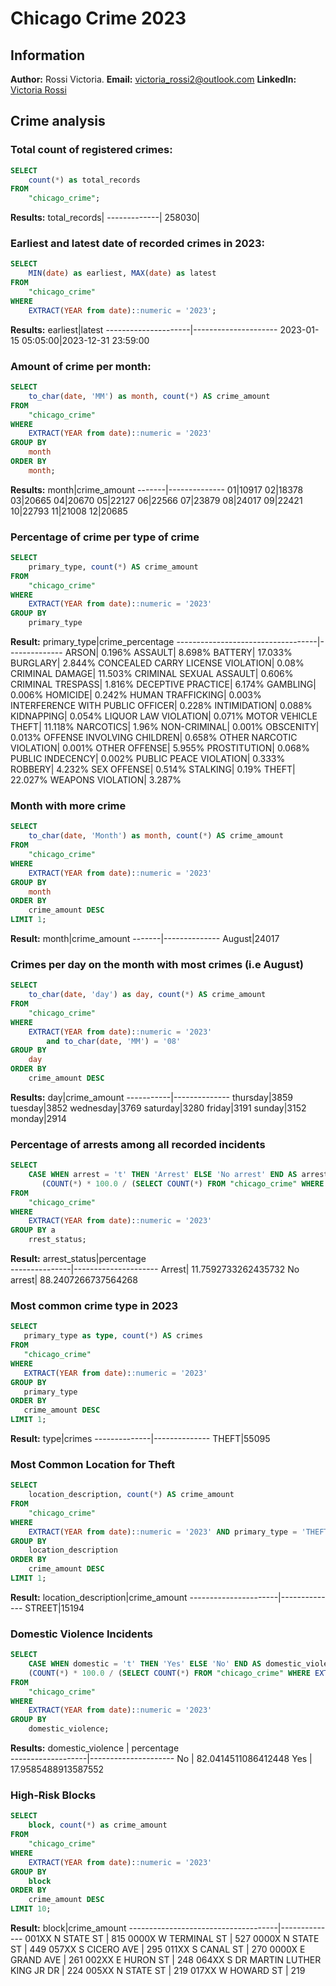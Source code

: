 # Chicago Crime 2023
## Information
**Author:** Rossi Victoria. 
**Email:** victoria_rossi2@outlook.com
**LinkedIn:** [Victoria Rossi](https://www.linkedin.com/in/victoria-rossi-44690215a/)

## Crime analysis
### Total count of registered crimes:
````sql
SELECT 
    count(*) as total_records
FROM 
    "chicago_crime";
````

**Results:**
total_records|
-------------|
258030|

### Earliest and latest date of recorded crimes in 2023:
````sql
SELECT 
    MIN(date) as earliest, MAX(date) as latest
FROM 
    "chicago_crime"
WHERE 
    EXTRACT(YEAR from date)::numeric = '2023';
````

**Results:**
earliest|latest
---------------------|---------------------
2023-01-15 05:05:00|2023-12-31 23:59:00

### Amount of crime per month:
````sql
SELECT 
    to_char(date, 'MM') as month, count(*) AS crime_amount
FROM 
    "chicago_crime"
WHERE 
    EXTRACT(YEAR from date)::numeric = '2023'
GROUP BY 
    month
ORDER BY 
    month;
````

**Results:**
month|crime_amount
-------|--------------
01|10917
02|18378
03|20665
04|20670
05|22127
06|22566
07|23879
08|24017
09|22421
10|22793
11|21008
12|20685

### Percentage of crime per type of crime
````sql
SELECT 
    primary_type, count(*) AS crime_amount
FROM 
    "chicago_crime"
WHERE 
    EXTRACT(YEAR from date)::numeric = '2023'
GROUP BY 
    primary_type
````

**Result:**
primary_type|crime_percentage 
-----------------------------------|--------------
ARSON| 0.196%
ASSAULT|     8.698%
BATTERY|    17.033%
BURGLARY|     2.844%
CONCEALED CARRY LICENSE VIOLATION| 0.08%
CRIMINAL DAMAGE|    11.503%
CRIMINAL SEXUAL ASSAULT| 0.606%
CRIMINAL TRESPASS|     1.816%
DECEPTIVE PRACTICE|     6.174%
GAMBLING| 0.006%
HOMICIDE| 0.242%
HUMAN TRAFFICKING| 0.003%
INTERFERENCE WITH PUBLIC OFFICER| 0.228%
INTIMIDATION| 0.088%
KIDNAPPING| 0.054%
LIQUOR LAW VIOLATION| 0.071%
MOTOR VEHICLE THEFT|    11.118%
NARCOTICS|     1.96%
NON-CRIMINAL| 0.001%
OBSCENITY| 0.013%
OFFENSE INVOLVING CHILDREN| 0.658%
OTHER NARCOTIC VIOLATION| 0.001%
OTHER OFFENSE|     5.955%
PROSTITUTION| 0.068%
PUBLIC INDECENCY| 0.002%
PUBLIC PEACE VIOLATION| 0.333%
ROBBERY|     4.232%
SEX OFFENSE| 0.514%
STALKING| 0.19%
THEFT|    22.027%
WEAPONS VIOLATION|     3.287%

### Month with more crime
````sql
SELECT 
    to_char(date, 'Month') as month, count(*) AS crime_amount
FROM 
    "chicago_crime"
WHERE 
    EXTRACT(YEAR from date)::numeric = '2023'
GROUP BY 
    month
ORDER BY 
    crime_amount DESC
LIMIT 1;
````

**Result:**
month|crime_amount 
-------|--------------
August|24017

### Crimes per day on the month with most crimes (i.e August)
````sql
SELECT 
    to_char(date, 'day') as day, count(*) AS crime_amount
FROM 
    "chicago_crime"
WHERE 
    EXTRACT(YEAR from date)::numeric = '2023' 
        and to_char(date, 'MM') = '08'
GROUP BY 
    day
ORDER BY 
    crime_amount DESC
````
**Results:**
day|crime_amount
-----------|--------------
thursday|3859
tuesday|3852
wednesday|3769
saturday|3280
friday|3191
sunday|3152
monday|2914


### Percentage of arrests among all recorded incidents
````sql
SELECT 
    CASE WHEN arrest = 't' THEN 'Arrest' ELSE 'No arrest' END AS arrest_status,
       (COUNT(*) * 100.0 / (SELECT COUNT(*) FROM "chicago_crime" WHERE EXTRACT(YEAR from date)::numeric = '2023')) AS percentage
FROM 
    "chicago_crime"    
WHERE 
    EXTRACT(YEAR from date)::numeric = '2023'
GROUP BY a
    rrest_status;
````

**Result:**
arrest_status|percentage      
---------------|---------------------
Arrest| 11.7592733262435732
No arrest| 88.2407266737564268

### Most common crime type in 2023
 ````sql
SELECT 
    primary_type as type, count(*) AS crimes
FROM 
    "chicago_crime"
WHERE 
    EXTRACT(YEAR from date)::numeric = '2023'
GROUP BY 
    primary_type
ORDER BY 
    crime_amount DESC
LIMIT 1;
````

**Result:**
type|crimes 
--------------|--------------
THEFT|55095

### Most Common Location for Theft
````sql
SELECT 
    location_description, count(*) AS crime_amount
FROM 
    "chicago_crime"
WHERE 
    EXTRACT(YEAR from date)::numeric = '2023' AND primary_type = 'THEFT'
GROUP BY 
    location_description
ORDER BY 
    crime_amount DESC
LIMIT 1;
````

**Result:**
location_description|crime_amount 
----------------------|--------------
STREET|15194

### Domestic Violence Incidents
````sql
SELECT 
    CASE WHEN domestic = 't' THEN 'Yes' ELSE 'No' END AS domestic_violence, 
    (COUNT(*) * 100.0 / (SELECT COUNT(*) FROM "chicago_crime" WHERE EXTRACT(YEAR from date)::numeric = '2023')) AS percentage
FROM 
    "chicago_crime"
WHERE 
    EXTRACT(YEAR from date)::numeric = '2023'
GROUP BY 
    domestic_violence;
````

**Results:**
domestic_violence |     percentage      
-------------------|---------------------
No                | 82.0414511086412448
Yes               | 17.9585488913587552

### High-Risk Blocks
````sql
SELECT 
    block, count(*) as crime_amount
FROM 
    "chicago_crime"
WHERE 
    EXTRACT(YEAR from date)::numeric = '2023'
GROUP BY 
    block
ORDER BY 
    crime_amount DESC
LIMIT 10;
````
**Result:**
block|crime_amount 
-------------------------------------|--------------
001XX N STATE ST                    |          815
0000X W TERMINAL ST                 |          527
0000X N STATE ST                    |          449
057XX S CICERO AVE                  |          295
011XX S CANAL ST                    |          270
0000X E GRAND AVE                   |          261
002XX E HURON ST                    |          248
064XX S DR MARTIN LUTHER KING JR DR |          224
005XX N STATE ST                    |          219
017XX W HOWARD ST                   |          219

